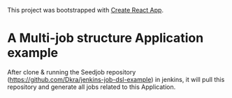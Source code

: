 This project was bootstrapped with [Create React App](https://github.com/facebook/create-react-app).

# A Multi-job structure Application example

After clone & running the Seedjob repository (https://github.com/Dkra/jenkins-job-dsl-example) in jenkins, it will pull this repository and generate all jobs related to this Application.
